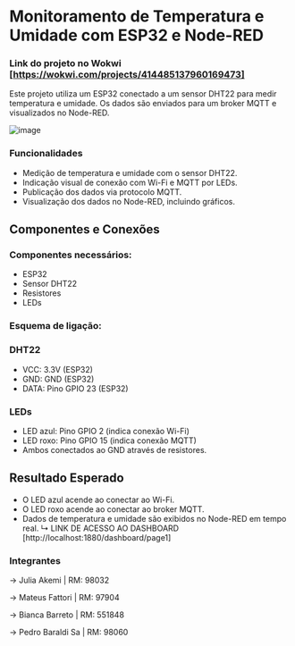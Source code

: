# Monitoramento de Temperatura e Umidade com ESP32 e Node-RED
### Link do projeto no Wokwi [https://wokwi.com/projects/414485137960169473]
Este projeto utiliza um ESP32 conectado a um sensor DHT22 para medir temperatura e umidade. Os dados são enviados para um broker MQTT e visualizados no Node-RED.

![image](https://github.com/user-attachments/assets/9b22713c-2046-4b52-9851-80cabe1e9021)

### Funcionalidades
- Medição de temperatura e umidade com o sensor DHT22.
- Indicação visual de conexão com Wi-Fi e MQTT por LEDs.
- Publicação dos dados via protocolo MQTT.
- Visualização dos dados no Node-RED, incluindo gráficos.

## Componentes e Conexões
### Componentes necessários:
- ESP32
- Sensor DHT22
- Resistores
- LEDs
### Esquema de ligação:
### DHT22
- VCC: 3.3V (ESP32)
- GND: GND (ESP32)
- DATA: Pino GPIO 23 (ESP32)
### LEDs
- LED azul: Pino GPIO 2 (indica conexão Wi-Fi)
- LED roxo: Pino GPIO 15 (indica conexão MQTT)
- Ambos conectados ao GND através de resistores.

## Resultado Esperado
- O LED azul acende ao conectar ao Wi-Fi.
- O LED roxo acende ao conectar ao broker MQTT.
- Dados de temperatura e umidade são exibidos no Node-RED em tempo real.
  ↳ LINK DE ACESSO AO DASHBOARD [http://localhost:1880/dashboard/page1]


### Integrantes
-> Julia Akemi | RM: 98032

-> Mateus Fattori | RM: 97904 

-> Bianca Barreto | RM: 551848

-> Pedro Baraldi Sa | RM: 98060
